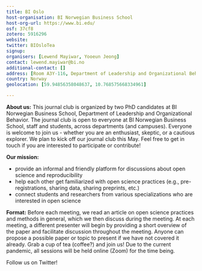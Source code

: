 ```yaml
---
title: BI Oslo
host-organisation: BI Norwegian Business School
host-org-url: https://www.bi.edu/
osf: 37cf8
zotero: 5916296
website: 
twitter: BIOsloTea
signup: 
organisers: [Lewend Mayiwar, Yooeun Jeong]
contact: lewend.mayiwar@bi.no
additional-contact: []
address: [Room A3Y-116, Department of Leadership and Organizational Behavior, BI Norwegian Business School]
country: Norway
geolocation: [59.94856358048637, 10.768575668334961]

---
```


**About us:** This journal club is organized by two PhD candidates at BI Norwegian Business School, Department of Leadership and Organizational Behavior. The journal club is open to everyone at BI Norwegian Business School, staff and students, across departments (and campuses). Everyone is welcome to join us - whether you are an enthusiast, skeptic, or a cautious explorer. We plan to kick off our journal club this May. Feel free to get in touch if you are interested to participate or contribute!

**Our mission:**
*	provide an informal and friendly platform for discussions about open science and reproducibility
*	help each other get familiarized with open science practices (e.g., pre-registrations, sharing data, sharing preprints, etc.)
*	connect students and researchers from various specializations who are interested in open science

**Format:** Before each meeting, we read an article on open science practices and methods in general, which we then discuss during the meeting. At each meeting, a different presenter will begin by providing a short overview of the paper and facilitate discussion throughout the meeting. Anyone can propose a possible paper or topic to present if we have not covered it already. Grab a cup of tea (coffee?) and join us! Due to the current pandemic, all sessions will be held online (Zoom) for the time being.

Follow us on Twitter! 

